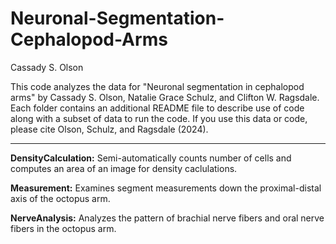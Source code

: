 # Neuronal-Segmentation-Cephalopod-Arms

Cassady S. Olson

This code analyzes the data for "Neuronal segmentation in cephalopod arms" by Cassady S. Olson, Natalie Grace Schulz, and Clifton W. Ragsdale. Each folder contains an additional README file to describe use of code along with a subset of data to run the code. If you use this data or code, please cite Olson, Schulz, and Ragsdale (2024).

****************
**DensityCalculation:** Semi-automatically counts number of cells and computes an area of an image for density caclulations.

**Measurement:** Examines segment measurements down the proximal-distal axis of the octopus arm. 

**NerveAnalysis:** Analyzes the pattern of brachial nerve fibers and oral nerve fibers in the octopus arm. 
